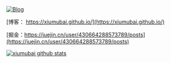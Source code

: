 

<a href="" target="_blank"> <img src="https://img.shields.io/badge/Blog-JollyLiu-%23333?style=for-the-badge" alt="Blog" /> </a>

<!--
**xiumubai/xiumubai** is a ✨ _special_ ✨ repository because its `README.md` (this file) appears on your GitHub profile.

Here are some ideas to get you started:

- 🔭 I’m currently working on ...
- 🌱 I’m currently learning ...
- 👯 I’m looking to collaborate on ...
- 🤔 I’m looking for help with ...
- 💬 Ask me about ...
- 📫 How to reach me: ...
- 😄 Pronouns: ...
- ⚡ Fun fact: ...
-->

[博客： https://xiumubai.github.io/](https://xiumubai.github.io/)

[掘金：https://juejin.cn/user/430664288573789/posts](https://juejin.cn/user/430664288573789/posts)

[![xiumubai github stats](https://github-readme-stats.vercel.app/api?username=xiumubai&&theme=radical)](https://github.com/anuraghazra/github-readme-stats)
